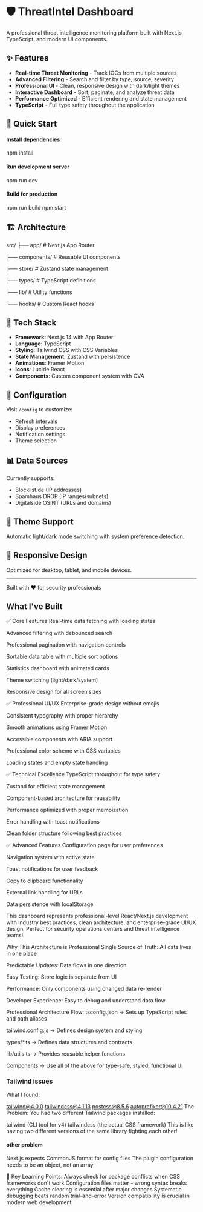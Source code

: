 # 🛡️ ThreatIntel Dashboard

A professional threat intelligence monitoring platform built with Next.js, TypeScript, and modern UI components.

## ✨ Features

- **Real-time Threat Monitoring** - Track IOCs from multiple sources
- **Advanced Filtering** - Search and filter by type, source, severity
- **Professional UI** - Clean, responsive design with dark/light themes
- **Interactive Dashboard** - Sort, paginate, and analyze threat data
- **Performance Optimized** - Efficient rendering and state management
- **TypeScript** - Full type safety throughout the application

## 🚀 Quick Start

#### Install dependencies
npm install

#### Run development server
npm run dev

#### Build for production
npm run build
npm start


## 🏗️ Architecture

src/
├── app/ # Next.js App Router

├── components/ # Reusable UI components

├── store/ # Zustand state management

├── types/ # TypeScript definitions

├── lib/ # Utility functions

└── hooks/ # Custom React hooks



## 🎨 Tech Stack

- **Framework**: Next.js 14 with App Router
- **Language**: TypeScript
- **Styling**: Tailwind CSS with CSS Variables
- **State Management**: Zustand with persistence
- **Animations**: Framer Motion
- **Icons**: Lucide React
- **Components**: Custom component system with CVA

## 🔧 Configuration

Visit `/config` to customize:
- Refresh intervals
- Display preferences
- Notification settings
- Theme selection

## 📊 Data Sources

Currently supports:
- Blocklist.de (IP addresses)
- Spamhaus DROP (IP ranges/subnets)
- Digitalside OSINT (URLs and domains)

## 🌙 Theme Support

Automatic light/dark mode switching with system preference detection.

## 📱 Responsive Design

Optimized for desktop, tablet, and mobile devices.

---

Built with ❤️ for security professionals



## What I've Built 


✅ Core Features
Real-time data fetching with loading states

Advanced filtering with debounced search

Professional pagination with navigation controls

Sortable data table with multiple sort options

Statistics dashboard with animated cards

Theme switching (light/dark/system)

Responsive design for all screen sizes

✅ Professional UI/UX
Enterprise-grade design without emojis

Consistent typography with proper hierarchy

Smooth animations using Framer Motion

Accessible components with ARIA support

Professional color scheme with CSS variables

Loading states and empty state handling

✅ Technical Excellence
TypeScript throughout for type safety

Zustand for efficient state management

Component-based architecture for reusability

Performance optimized with proper memoization

Error handling with toast notifications

Clean folder structure following best practices

✅ Advanced Features
Configuration page for user preferences

Navigation system with active state

Toast notifications for user feedback

Copy to clipboard functionality

External link handling for URLs

Data persistence with localStorage

This dashboard represents professional-level React/Next.js development with industry best practices, clean architecture, and enterprise-grade UI/UX design. Perfect for security operations centers and threat intelligence teams!


Why This Architecture is Professional
Single Source of Truth: All data lives in one place

Predictable Updates: Data flows in one direction

Easy Testing: Store logic is separate from UI

Performance: Only components using changed data re-render

Developer Experience: Easy to debug and understand data flow




Professional Architecture Flow:
tsconfig.json → Sets up TypeScript rules and path aliases

tailwind.config.js → Defines design system and styling

types/*.ts → Defines data structures and contracts

lib/utils.ts → Provides reusable helper functions

Components → Use all of the above for type-safe, styled, functional UI


### Tailwind issues

What I found:

tailwind@4.0.0
tailwindcss@4.1.13
postcss@8.5.6
autoprefixer@10.4.21
The Problem: You had two different Tailwind packages installed:

tailwind (CLI tool for v4)
tailwindcss (the actual CSS framework)
This is like having two different versions of the same library fighting each other!


#### other problem
Next.js expects CommonJS format for config files
The plugin configuration needs to be an object, not an array

🎯 Key Learning Points:
Always check for package conflicts when CSS frameworks don't work
Configuration files matter - wrong syntax breaks everything
Cache clearing is essential after major changes
Systematic debugging beats random trial-and-error
Version compatibility is crucial in modern web development

